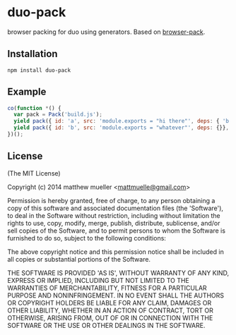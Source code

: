 
# duo-pack

  browser packing for duo using generators. Based on [browser-pack](github.com/substack/browser-pack).

## Installation

    npm install duo-pack

## Example

```js
co(function *() {
  var pack = Pack('build.js');
  yield pack({ id: 'a', src: 'module.exports = "hi there"', deps: { 'b': 'b' }});
  yield pack({ id: 'b', src: 'module.exports = "whatever"', deps: {}}, true);
})();
```

## License

(The MIT License)

Copyright (c) 2014 matthew mueller &lt;mattmuelle@gmail.com&gt;

Permission is hereby granted, free of charge, to any person obtaining
a copy of this software and associated documentation files (the
'Software'), to deal in the Software without restriction, including
without limitation the rights to use, copy, modify, merge, publish,
distribute, sublicense, and/or sell copies of the Software, and to
permit persons to whom the Software is furnished to do so, subject to
the following conditions:

The above copyright notice and this permission notice shall be
included in all copies or substantial portions of the Software.

THE SOFTWARE IS PROVIDED 'AS IS', WITHOUT WARRANTY OF ANY KIND,
EXPRESS OR IMPLIED, INCLUDING BUT NOT LIMITED TO THE WARRANTIES OF
MERCHANTABILITY, FITNESS FOR A PARTICULAR PURPOSE AND NONINFRINGEMENT.
IN NO EVENT SHALL THE AUTHORS OR COPYRIGHT HOLDERS BE LIABLE FOR ANY
CLAIM, DAMAGES OR OTHER LIABILITY, WHETHER IN AN ACTION OF CONTRACT,
TORT OR OTHERWISE, ARISING FROM, OUT OF OR IN CONNECTION WITH THE
SOFTWARE OR THE USE OR OTHER DEALINGS IN THE SOFTWARE.
